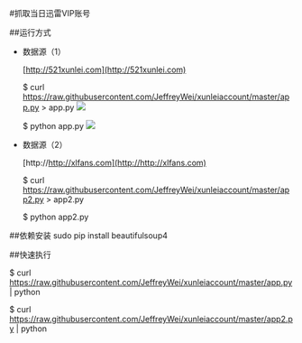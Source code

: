 #抓取当日迅雷VIP账号


##运行方式

* 数据源（1）

	[http://521xunlei.com](http://521xunlei.com)
	
	$ curl https://raw.githubusercontent.com/JeffreyWei/xunleiaccount/master/app.py > app.py
	![](http://images.weiphone.net/data/attachment/forum/201505/29/113947kl6hwllwwwwbx3bt.png)
	
	$ python  app.py
	![](http://images.weiphone.net/data/attachment/forum/201505/28/140212h82thg0at899z4bi.png)
* 数据源（2）
	
	[http://http://xlfans.com](http://http://xlfans.com)
	
	$ curl https://raw.githubusercontent.com/JeffreyWei/xunleiaccount/master/app2.py > app2.py
	
	$ python  app2.py


##依赖安装
sudo pip install beautifulsoup4


##快速执行

   $ curl https://raw.githubusercontent.com/JeffreyWei/xunleiaccount/master/app.py | python

   $ curl https://raw.githubusercontent.com/JeffreyWei/xunleiaccount/master/app2.py | python